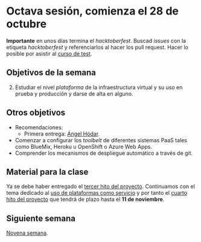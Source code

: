 # Octava sesión, comienza el 28 de octubre

**Importante** en unos días termina el *hacktoberfest*. Buscad *issues* con la
etiqueta *hacktoberfest* y referenciarlos al hacer los pull
request. Hacer lo posible por asistir
al [curso de test](https://jj.github.io/curso-tdd). 

## Objetivos de la semana

2. Estudiar el nivel *plataforma* de la infraestructura virtual y su
   uso en prueba y producción y darse de alta en alguno.


## Otros objetivos

* Recomendaciones:
  * Primera entrega: [Ángel Hódar](https://github.com/angelhodar/NotasIV).
* Comenzar a configurar los *toolbelt* de diferentes sistemas PaaS tales como BlueMix, Heroku u OpenShift o Azure Web Apps.
* Comprender los mecanismos de despliegue automático a través de git.

## Material para la clase

Ya se debe haber entregado el [tercer hito del proyecto](http://jj.github.io/IV/documentos/proyecto/3.Microservicios). Continuamos con el tema dedicado al
[uso de plataformas como servicio](http://jj.github.io/IV/documentos/temas/PaaS) y
por tanto
el [cuarto hito del proyecto](http://jj.github.io/IV/documentos/proyecto/4.PaaS) que
    tendrá de plazo hasta el **11 de noviembre**.

## Siguiente semana

[Novena semana](semana-09.md).


